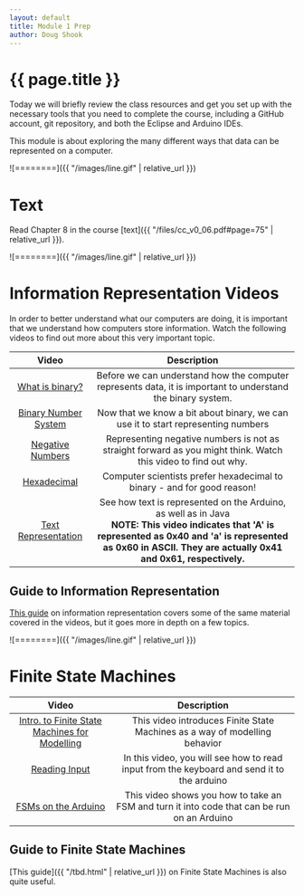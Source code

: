```yaml
---
layout: default
title: Module 1 Prep
author: Doug Shook
---
```


# {{ page.title }}

Today we will briefly review the class resources and get you set up with the necessary tools that you need to complete the course, including a GitHub account, git repository, and both the Eclipse and Arduino IDEs.

This module is about exploring the many different ways that data can be represented on a computer.

![========]({{ "/images/line.gif" | relative_url }})

# Text

Read Chapter 8 in the course
[text]({{ "/files/cc_v0_06.pdf#page=75" | relative_url }}).

![========]({{ "/images/line.gif" | relative_url }})

# Information Representation Videos

In order to better understand what our computers are doing, it is important that we understand how computers store information. Watch the following videos to find out more about this very important topic.

| Video | Description |
|:-----:|:-----------:|
|[What is binary?](https://wustl.box.com/s/o7j88s22mtwexs86ozlw3z8bqtmfar4r) | Before we can understand how the computer represents data, it is important to understand the binary system. |
|[Binary Number System](https://wustl.box.com/s/ttozc7bzghgyj044yxxzlc7m8rir172x) | Now that we know a bit about binary, we can use it to start representing numbers |
|[Negative Numbers](https://wustl.box.com/s/lmjw1er18gmpgoe3elzwf8b6075jl3wr) | Representing negative numbers is not as straight forward as you might think. Watch this video to find out why. |
|[Hexadecimal](https://wustl.box.com/s/e1yq97uujl9ungka1yrz4yeuzs63qzil) | Computer scientists prefer hexadecimal to binary - and for good reason! |
|[Text Representation](https://wustl.box.com/s/25nckr4oou8w3dy9456ynnr4o8vei21m) | See how text is represented on the Arduino, as well as in Java <br>**NOTE: This video indicates that 'A' is represented as 0x40 and 'a' is represented as 0x60 in ASCII. They are actually 0x41 and 0x61, respectively.**|


## Guide to Information Representation

[This guide](https://classes.cec.wustl.edu/~SEAS-SVC-CSE132/guides/intro-to-information.html) on information representation covers some of the same material covered in the videos, but it goes more in depth on a few topics.

![========]({{ "/images/line.gif" | relative_url }})

# Finite State Machines

| Video | Description |
|:-----:|:-----------:|
|[Intro. to Finite State Machines for Modelling](https://wustl.box.com/s/yv7x0g9d8svdx2rl0669w7032hxua836) | This video introduces Finite State Machines as a way of modelling behavior |
|[Reading Input](https://wustl.box.com/s/5pxqe15sbbioawkkwvjxnwp4h54zmt8q) | In this video, you will see how to read input from the keyboard and send it to the arduino |
|[FSMs on the Arduino](https://wustl.box.com/s/5fytd1n76nfbqxmyjufombmeih1e2mjt) | This video shows you how to take an FSM and turn it into code that can be run on an Arduino |

## Guide to Finite State Machines

[This guide]({{ "/tbd.html" | relative_url }}) on Finite State Machines is also quite useful.
